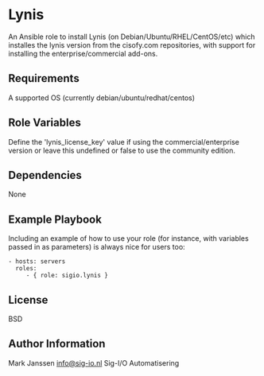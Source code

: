 Lynis
=====

An Ansible role to install Lynis (on Debian/Ubuntu/RHEL/CentOS/etc) which installes the lynis version from the cisofy.com repositories, with support for installing the enterprise/commercial add-ons.

Requirements
------------

A supported OS (currently debian/ubuntu/redhat/centos)

Role Variables
--------------

Define the 'lynis_license_key' value if using the commercial/enterprise version or leave this undefined or false to use the community edition.

Dependencies
------------

None

Example Playbook
----------------

Including an example of how to use your role (for instance, with variables passed in as parameters) is always nice for users too:

    - hosts: servers
      roles:
         - { role: sigio.lynis }

License
-------

BSD

Author Information
------------------

Mark Janssen <info@sig-io.nl>
Sig-I/O Automatisering

